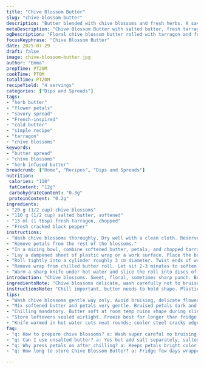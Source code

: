 ```yaml
---
title: "Chive Blossom Butter"
slug: "chive-blossom-butter"
description: "Butter blended with chive blossoms and fresh herbs. A savory spread with floral hints. Salted butter softened and combined with chopped blossoms and fresh tarragon instead of chives. Rolled into a log using plastic wrap, chilled, sliced. Flowers used as a garnish to stick to the butter surface. Can freeze after chilling step. Offers a gentle aromatic herb butter twist perfect on bread or veggies."
metaDescription: "Chive Blossom Butter with salted butter, fresh tarragon, and floral petals. Rolled, chilled, sliced. Great for bread or veggies. Simple, fresh, with gentle aroma."
ogDescription: "Floral chive blossom butter rolled with tarragon and fresh petals. Chill, slice, serve. Softens on bread or veggies. Floral, herby, cold spread for fresh eats."
focusKeyphrase: "Chive Blossom Butter"
date: 2025-07-29
draft: false
image: chive-blossom-butter.jpg
author: "Emma"
prepTime: PT20M
cookTime: PT0M
totalTime: PT20M
recipeYield: "4 servings"
categories: ["Dips and Spreads"]
tags:
- "herb butter"
- "flower petals"
- "savory spread"
- "French-inspired"
- "cold butter"
- "simple recipe"
- "tarragon"
- "chive blossoms"
keywords:
- "butter spread"
- "chive blossoms"
- "herb infused butter"
breadcrumb: ["Home", "Recipes", "Dips and Spreads"]
nutrition: 
 calories: "110"
 fatContent: "12g"
 carbohydrateContent: "0.3g"
 proteinContent: "0.2g"
ingredients:
- "20 g (1/2 cup) chive blossoms"
- "110 g (1/2 cup) salted butter, softened"
- "15 ml (1 tbsp) fresh tarragon, chopped"
- "Fresh cracked black pepper"
instructions:
- "Wash chive blossoms thoroughly. Dry well with a clean cloth. Reserve six blossoms; cut each into 2 or 3 pieces and set aside for decorating."
- "Remove petals from the rest of the blossoms."
- "In a mixing bowl, combine softened butter, petals, and chopped tarragon. Season with freshly ground pepper. Mix thoroughly but gently."
- "Lay a dampened sheet of plastic wrap on a work surface. Place the butter mixture at one end of the plastic, leaving about 1 cm border free on sides."
- "Roll tightly into a cylinder roughly 3 cm diameter. Twist ends of wrap to seal. Refrigerate for at least 2 hours to firm up. Freezing optional here."
- "Remove wrap from chilled butter roll. Let sit 2-3 minutes to soften slightly. Press reserved blossom sections onto the surface, rolling to adhere the petals around the log."
- "Warm a sharp knife under hot water and slice the roll into discs of preferred thickness. Serve chilled or allow to soften briefly before spreading on bread."
introduction: "Chive blossoms. Sweet, floral, sometimes sharp punch. Butter tamed but lively. Tarragon swapped in for earthy leafiness. No onion herbs here. Simple, rustic, but with depth. A fold of petals into rich cream. Butter softened, scooped, mixed. Roll up tight. Chill. Flower bits pressed on after. Log turns dotted, gentle texture. Slice off rounds, melting on bread. Cool or soft, both work. Cool for two hours, patience key. Can freeze, slow thaw, keep shape. Pour black pepper, optional but smart. No nuts, no gluten, vegan no, butter base dominant. Brightness in each bite. Toss fresh herbs when available. Forget complex, remember flower power. Spread quick, eat quicker. Cold butter with soft petals. The texture contrast, subtle. You see the petals, you taste sunshine."
ingredientsNote: "Chive blossoms delicate, wash carefully not to bruise. Pat dry fully or risk soggy butter. Salted butter provides needed flavor, adjust if using unsalted. Tarragon fresh best; dried doesn’t substitute well here. Its slight anise notes lift the mix. Use roughly half the amount of tarragon compared to original chive quantity to keep balance. Black pepper adds gentle heat, freshly cracked preferred. Ratio: aim for 1/2 cup butter to about 1/4 cup petals loosely packed. Plastic wrap must be dampened slightly so stickiness reduced while rolling. Ready for fridge or freezer after rolling but before decorating. Flower petals added last avoid color bleed and keep look fresh."
instructionsNote: "Chill important, butter needs to hold shape. Plastic wrap tightness affects firmness and final texture. Rolling technique: tighten but not crush petals inside. Palette knife handy for mixing. Knife for slicing warmed in hot water cuts clean circles without cracking edges. Flowers glued on post-chilling; helps adhesion without crushing petals. Leftover butter can freeze wrapped tightly, thaw in fridge overnight. Serve chilled or soften room temp few minutes for spreading. Do not over mix petals to avoid bruising. Pepper last step, adjust seasoning just before eating. Use clean hands to press blossoms gently so they don’t tear. Skip tarragon for original chive leaves for stronger onion bite. Experiment with herbs for new twists."
tips:
- "Wash chive blossoms gentle way only. Avoid bruising, delicate flower. Pat dry fully or soggy butter later. Petals added after chilling keep color bright, no bleed. Salted butter saves seasoning step; unsalted needs adjustment. Tarragon fresh chopped gives faint anise notes, dried not good here. Roll butter tight but not crushed; petals inside bruised means bitter spots. Plastic wrap damp helps roll without stick. Chill long enough; shape holds better slicin later."
- "Mix softened butter and petals very gentle. Bruised petals dark and flavor off-putting. A palette knife handy, not metal beaters. Black pepper last step helps heat control, add gradually. Keep petals half for mixing; rest reserved for surface decoration. Rolling on moist wrap stops stickiness but wrap loose means log less firm. After fridge wait few minutes before slice; too cold brittle, too warm slick. Warm knife slices smooth discs, no cracking edges."
- "Chilling mandatory. Butter soft at room temp ruins shape during slice. Freeze optional after chilling, freeze tight wrap. Thaw slow fridge overnight to hold firm log. Press blossoms onto surface gently with clean dry hands; wet hands bruise petals and introduce color bleed. For less onion punch, swap chives for tarragon. Petals contrast soft butter; biting flower bits give texture surprise. Slice thickness varies use based on spread or melt time needed."
- "Store leftovers sealed airtight. Freeze best for longer than fridge few days. Thaw slow, keep chilly. Butter picks up fridge odors if unwrapped well. Rolling tight with damp plastic wraps stops drying but avoid excess moisture. Avoid over mixing petals or tarragon; bruise breaks floral ty profile. Black pepper cracked fresh, not ground powdered, for better aroma and heat control. Watch salt levels; salted butter base strong seasoning. Use fresh herbs for clean flavor, dried herbs weak can overpower butter texture."
- "Knife warmed in hot water cuts neat rounds; cooler steel cracks edges. Dab dry before slice. Rolling technique tricky; too tight crush petals, too loose soft shape. Chill minimum two hours, longer for firmer slices or freeze. Press reserved blossom bits post-chill only; pressed before bleed and crush petals. Leave border around butter when rolling to avoid stick wrap. Scatter fresh herbs optional, fresh best always. Experiment can swap petals for other edible flowers; keep firm texture balance."
faq:
- "q: How to prepare chive blossoms? a: Wash super careful no bruising. Pat dry fully or wet petals rot or water in butter. Use clean cloth or paper towel. Remove petals gently. Reserve some for decoration."
- "q: Can I use unsalted butter? a: Yes but add salt separately, salted butter preferred for simplicity. Taste and adjust slowly; too salty bad. Salt balances butter and herbs. Don't skip seasoning completely."
- "q: Why press petals on after chilling? a: Keeps petals bright color. Adding petals inside bruises and brown. After chill surface dry, petals stick better. Prevents color bleed and sogginess inside log."
- "q: How long to store Chive Blossom Butter? a: Fridge few days wrapped tight. Freeze longer few months easy sealed. Thaw in fridge slow overnight to keep shape. Don’t leave open, butter absorbs odors fast. Re-roll if crumbly."

---
```


